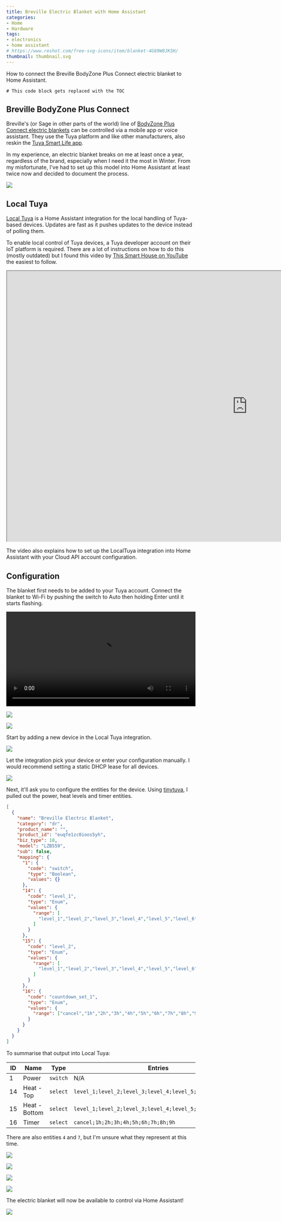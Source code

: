 ```yaml
---
title: Breville Electric Blanket with Home Assistant
categories:
- Home
- Hardware
tags:
- electronics
- home assistant
# https://www.reshot.com/free-svg-icons/item/blanket-4G69W8JKSH/
thumbnail: thumbnail.svg
---
```


How to connect the Breville BodyZone Plus Connect electric blanket to Home Assistant.

<!-- more -->

```toc
# This code block gets replaced with the TOC
```

## Breville BodyZone Plus Connect

Breville's (or Sage in other parts of the world) line of [BodyZone Plus Connect electric blankets](https://www.breville.com/au/en/products/electric-blankets.html) can be controlled via a mobile app or voice assistant. They use the Tuya platform and like other manufacturers, also reskin the [Tuya Smart Life app](https://play.google.com/store/apps/details?id=com.tuya.smartlife).

In my experience, an electric blanket breaks on me at least once a year, regardless of the brand, especially when I need it the most in Winter. From my misfortunate, I've had to set up this model into Home Assistant at least twice now and decided to document the process.

![](electric-blanket.jpg)

## Local Tuya

[Local Tuya](https://github.com/rospogrigio/localtuya) is a Home Assistant integration for the local handling of Tuya-based devices. Updates are fast as it pushes updates to the device instead of polling them.

To enable local control of Tuya devices, a Tuya developer account on their IoT platform is required. There are a lot of instructions on how to do this (mostly outdated) but I found this video by [This Smart House on YouTube](https://www.youtube.com/@ThisSmartHouse) the easiest to follow.

<iframe src="https://www.youtube.com/embed/VCd0kYWLvMQ" allowfullscreen width="1280" height="720"></iframe>

The video also explains how to set up the LocalTuya integration into Home Assistant with your Cloud API account configuration.

## Configuration

The blanket first needs to be added to your Tuya account. Connect the blanket to Wi-Fi by pushing the switch to Auto then holding Enter until it starts flashing.

<video autoplay loop controls width="100%" height="auto">
  <source type="video/webm" src="configuration/wifi.webm">
  <p>Your browser does not support the video element.</p>
</video>

![](configuration/smart-life-add.png)

![](configuration/smart-life-control.png)

Start by adding a new device in the Local Tuya integration.

![](configuration/add-new-device.png)

Let the integration pick your device or enter your configuration manually. I would recommend setting a static DHCP lease for all devices.

![](configuration/configure-tuya-device.png)

Next, it'll ask you to configure the entities for the device. Using [tinytuya](https://github.com/jasonacox/tinytuya), I pulled out the power, heat levels and timer entities.

```json
[
  {
    "name": "Breville Electric Blanket",
    "category": "dr",
    "product_name": "",
    "product_id": "euqfe1zc0ioos5yh",
    "biz_type": 18,
    "model": "LZB559",
    "sub": false,
    "mapping": {
      "1": {
        "code": "switch",
        "type": "Boolean",
        "values": {}
      },
      "14": {
        "code": "level_1",
        "type": "Enum",
        "values": {
          "range": [
            "level_1","level_2","level_3","level_4","level_5","level_6","level_7"
          ]
        }
      },
      "15": {
        "code": "level_2",
        "type": "Enum",
        "values": {
          "range": [
            "level_1","level_2","level_3","level_4","level_5","level_6","level_7"
          ]
        }
      },
      "16": {
        "code": "countdown_set_1",
        "type": "Enum",
        "values": {
          "range": ["cancel","1h","2h","3h","4h","5h","6h","7h","8h","9h"]
        }
      }
    }
  }
]
```

To summarise that output into Local Tuya:

| ID | Name          | Type     | Entries                                                   | Friendly              |
|----|---------------|----------|-----------------------------------------------------------|-----------------------|
| 1  | Power         | `switch` | N/A                                                       | N/A                   |
| 14 | Heat - Top    | `select` | `level_1;level_2;level_3;level_4;level_5;level_6;level_7` | `0;1;2;3;4;5;6`       |
| 15 | Heat - Bottom | `select` | `level_1;level_2;level_3;level_4;level_5;level_6;level_7` | `0;1;2;3;4;5;6`       |
| 16 | Timer         | `select` | `cancel;1h;2h;3h;4h;5h;6h;7h;8h;9h`                       | `0;1;2;3;4;5;6;7;8;9` |

There are also entities `4` and `7`, but I'm unsure what they represent at this time.

![](configuration/power.png)

![](configuration/heat.png)

![](configuration/heat-2.png)

![](configuration/timer.png)

The electric blanket will now be available to control via Home Assistant!

![](configuration/control.png)
